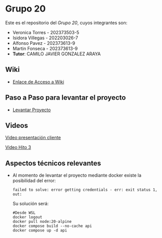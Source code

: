 # Grupo 20

Este es el repositorio del *Grupo 20*, cuyos integrantes son:

* Veronica Torres - 202373503-5
* Isidora Villegas - 202203026-7
* Alfonso Pavez - 202373613-9
* Martin Fonseca - 202373613-9
* **Tutor**: CAMILO JAVIER GONZALEZ ARAYA

## Wiki

* [Enlace de Acceso a Wiki](https://github.com/elmarto356/GRUPOInformagicos2025-PROYINF/wiki)

## Paso a Paso para levantar el proyecto

* [Levantar Proyecto](MontarProyecto.md)

## Videos

[Video presentación cliente](https://aula.usm.cl/mod/resource/view.php?id=6926137)

[Video Hito 3](https://usmcl-my.sharepoint.com/:v:/g/personal/isidora_villegas_usm_cl/EYNoOKT1bmdCi90GGsvc2ggBmbov4gz3Gt78CxImAnJdxw?nav=eyJyZWZlcnJhbEluZm8iOnsicmVmZXJyYWxBcHAiOiJPbmVEcml2ZUZvckJ1c2luZXNzIiwicmVmZXJyYWxBcHBQbGF0Zm9ybSI6IldlYiIsInJlZmVycmFsTW9kZSI6InZpZXciLCJyZWZlcnJhbFZpZXciOiJNeUZpbGVzTGlua0NvcHkifX0&e=bgKf31)

## Aspectos técnicos relevantes

* Al momento de levantar el proyecto mediante docker existe la posibilidad del error:

  ```batch
  failed to solve: error getting credentials - err: exit status 1, out:
  ```
  Su solución será:
  ```batch
  #Desde WSL
  docker logout
  docker pull node:20-alpine
  docker compose build --no-cache api
  docker compose up -d api
  ```
